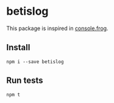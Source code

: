 # betislog

This package is inspired in [console.frog](http://tholman.com/console-dot-frog/).

## Install

```
npm i --save betislog
```

## Run tests

```
npm t
```
